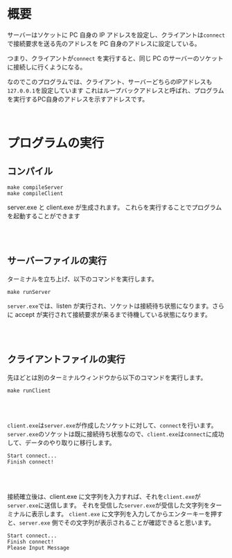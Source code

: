# 概要

サーバーはソケットに PC 自身の IP アドレスを設定し、クライアントは`connect` で接続要求を送る先のアドレスを PC 自身のアドレスに設定している。

つまり、クライアントが`connect` を実行すると、同じ PC のサーバーのソケットに接続しに行くようになる。

なのでこのプログラムでは、クライアント、サーバーどちらのIPアドレスも`127.0.0.1`を設定しています
これはループバックアドレスと呼ばれ、プログラムを実行するPC自身のアドレスを示すアドレスです。

<br />

# プログラムの実行

## コンパイル

```bin
make compileServer
make compileClient
```

server.exe と client.exe が生成されます。
これらを実行することでプログラムを起動することができます

<br />
<br />

## サーバーファイルの実行

ターミナルを立ち上げ、以下のコマンドを実行します。

```bin
make runServer
```

`server.exe`では、listen が実行され、ソケットは接続待ち状態になります。さらに accept が実行されて接続要求が来るまで待機している状態になります。

<br />
<br />

## クライアントファイルの実行

先ほどとは別のターミナルウィンドウから以下のコマンドを実行します。

```bin
make runClient
```

<br />
<br />

`client.exe`は`server.exe`が作成したソケットに対して、`connect`を行います。
`server.exe`のソケットは既に接続待ち状態なので、`client.exe`は`connect`に成功して、データのやり取りに移行します。

```bin
Start connect...
Finish connect!
```

<br />
<br />

接続確立後は、client.exe に文字列を入力すれば、それを`client.exe`が`server.exe`に送信します。
それを受信した`server.exe`が受信した文字列をターミナルに表示します。
`client.exe` に文字列を入力してからエンターキーを押すと、`server.exe` 側でその文字列が表示されることが確認できると思います。

```bin
Start connect...
Finish connect!
Please Input Message
```
